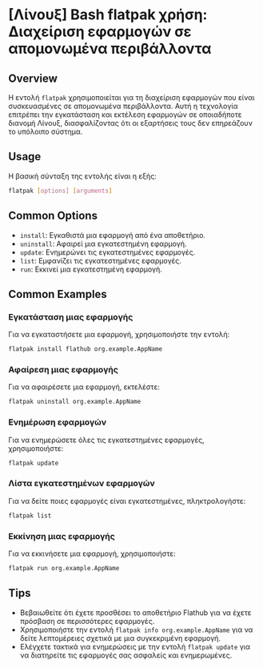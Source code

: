 # [Λίνουξ] Bash flatpak χρήση: Διαχείριση εφαρμογών σε απομονωμένα περιβάλλοντα

## Overview
Η εντολή `flatpak` χρησιμοποιείται για τη διαχείριση εφαρμογών που είναι συσκευασμένες σε απομονωμένα περιβάλλοντα. Αυτή η τεχνολογία επιτρέπει την εγκατάσταση και εκτέλεση εφαρμογών σε οποιαδήποτε διανομή Λίνουξ, διασφαλίζοντας ότι οι εξαρτήσεις τους δεν επηρεάζουν το υπόλοιπο σύστημα.

## Usage
Η βασική σύνταξη της εντολής είναι η εξής:

```bash
flatpak [options] [arguments]
```

## Common Options
- `install`: Εγκαθιστά μια εφαρμογή από ένα αποθετήριο.
- `uninstall`: Αφαιρεί μια εγκατεστημένη εφαρμογή.
- `update`: Ενημερώνει τις εγκατεστημένες εφαρμογές.
- `list`: Εμφανίζει τις εγκατεστημένες εφαρμογές.
- `run`: Εκκινεί μια εγκατεστημένη εφαρμογή.

## Common Examples
### Εγκατάσταση μιας εφαρμογής
Για να εγκαταστήσετε μια εφαρμογή, χρησιμοποιήστε την εντολή:

```bash
flatpak install flathub org.example.AppName
```

### Αφαίρεση μιας εφαρμογής
Για να αφαιρέσετε μια εφαρμογή, εκτελέστε:

```bash
flatpak uninstall org.example.AppName
```

### Ενημέρωση εφαρμογών
Για να ενημερώσετε όλες τις εγκατεστημένες εφαρμογές, χρησιμοποιήστε:

```bash
flatpak update
```

### Λίστα εγκατεστημένων εφαρμογών
Για να δείτε ποιες εφαρμογές είναι εγκατεστημένες, πληκτρολογήστε:

```bash
flatpak list
```

### Εκκίνηση μιας εφαρμογής
Για να εκκινήσετε μια εφαρμογή, χρησιμοποιήστε:

```bash
flatpak run org.example.AppName
```

## Tips
- Βεβαιωθείτε ότι έχετε προσθέσει το αποθετήριο Flathub για να έχετε πρόσβαση σε περισσότερες εφαρμογές.
- Χρησιμοποιήστε την εντολή `flatpak info org.example.AppName` για να δείτε λεπτομέρειες σχετικά με μια συγκεκριμένη εφαρμογή.
- Ελέγχετε τακτικά για ενημερώσεις με την εντολή `flatpak update` για να διατηρείτε τις εφαρμογές σας ασφαλείς και ενημερωμένες.